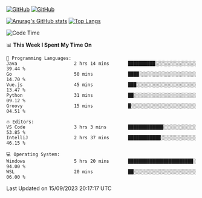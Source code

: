 [![GitHub](https://img.shields.io/github/followers/sharpxk?style=social)](https://github.com/sharpxk) [![GitHub](https://img.shields.io/github/stars/sharpxk?style=social)](https://github.com/sharpxk)

[![Anurag's GitHub stats](https://github-readme-stats-git-masterrstaa-rickstaa.vercel.app/api?username=sharpxk&hide=contribs,prs,issues&show_icons=true&theme=tokyonight)](https://github.com/anuraghazra/github-readme-stats)
[![Top Langs](https://github-readme-stats-git-masterrstaa-rickstaa.vercel.app/api/top-langs/?username=sharpxk&layout=compact&theme=tokyonight)](https://github.com/anuraghazra/github-readme-stats)

<!--START_SECTION:waka-->
![Code Time](http://img.shields.io/badge/Code%20Time-289%20hrs%2036%20mins-blue)

📊 **This Week I Spent My Time On** 

```text
💬 Programming Languages: 
Java                     2 hrs 14 mins       ██████████░░░░░░░░░░░░░░░   39.44 % 
Go                       50 mins             ████░░░░░░░░░░░░░░░░░░░░░   14.70 % 
Vue.js                   45 mins             ███░░░░░░░░░░░░░░░░░░░░░░   13.47 % 
Python                   31 mins             ██░░░░░░░░░░░░░░░░░░░░░░░   09.12 % 
Groovy                   15 mins             █░░░░░░░░░░░░░░░░░░░░░░░░   04.51 % 

🔥 Editors: 
VS Code                  3 hrs 3 mins        █████████████░░░░░░░░░░░░   53.85 % 
IntelliJ                 2 hrs 37 mins       ████████████░░░░░░░░░░░░░   46.15 % 

💻 Operating System: 
Windows                  5 hrs 20 mins       ████████████████████████░   94.00 % 
WSL                      20 mins             ██░░░░░░░░░░░░░░░░░░░░░░░   06.00 % 
```


 Last Updated on 15/09/2023 20:17:17 UTC
<!--END_SECTION:waka-->
